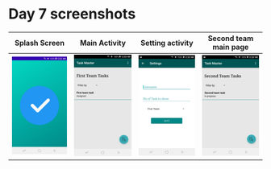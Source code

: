 # Day 7 screenshots




Splash Screen            |       Main Activity                            |  Setting activity         | Second team main page |
:-------------------------:|:--------------------------------------------:|:-------------------------:|:--------------------------:|
![Splash Screen](Screenshot_20220522-000249.jpg) | ![Main Activity ](Screenshot_20220522-000310.jpg) | ![Setting activity](Screenshot_20220522-000316.jpg)|![Second team main page ](Screenshot_20220522-000345.jpg)|







